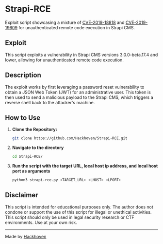 # Strapi-RCE
Exploit script showcasing a mixture of [CVE-2019-18818](https://www.exploit-db.com/exploits/50237) and [CVE-2019-19609](https://www.exploit-db.com/exploits/50238) for unauthenticated remote code execution in Strapi CMS.

## Exploit

This script exploits a vulnerability in Strapi CMS versions 3.0.0-beta.17.4 and lower, allowing for unauthenticated remote code execution.

## Description

The exploit works by first leveraging a password reset vulnerability to obtain a JSON Web Token (JWT) for an administrative user. This token is then used to send a malicious payload to the Strapi CMS, which triggers a reverse shell back to the attacker's machine.

## How to Use

1. **Clone the Repository:**

   ```sh
   git clone https://github.com/Hackhoven/Strapi-RCE.git
   ```
2. **Navigate to the directory**

   ```sh
   cd Strapi-RCE/
   ```
3. **Run the script with the target URL, local host ip address, and local host port as arguments**
   ```sh
   python3 strapi-rce.py <TARGET_URL> <LHOST> <LPORT>
   ```


## Disclaimer
This script is intended for educational purposes only. The author does not condone or support the use of this script for illegal or unethical activities. This script should only be used in legal security research or CTF environments. Use at your own risk.



---

Made by [Hackhoven](https://github.com/Hakchoven)
